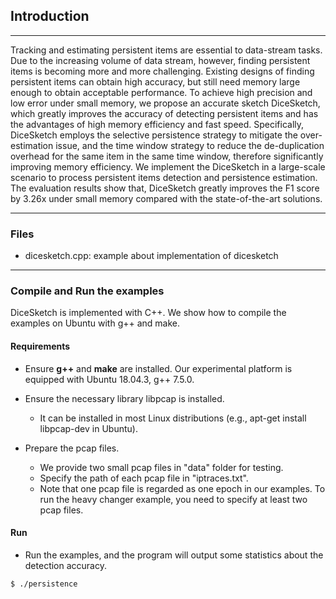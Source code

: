 ## Introduction
---
Tracking and estimating persistent items are essential to data-stream tasks. Due to the increasing volume of data stream, however, finding persistent items is becoming more and more challenging. Existing designs of finding persistent items can obtain high accuracy, but still need memory large enough to obtain acceptable performance. To achieve high precision and low error under small memory, we propose an accurate sketch DiceSketch, which greatly improves the accuracy of detecting persistent items and has the advantages of high memory efficiency and fast speed. Specifically, DiceSketch employs the selective persistence strategy to mitigate the over-estimation issue, and the time window strategy to reduce the de-duplication overhead for the same item in the same time window, therefore significantly improving memory efficiency. We implement the DiceSketch in a large-scale scenario to process persistent items detection and persistence estimation. The evaluation results show that, DiceSketch greatly improves the F1 score by 3.26x under small memory compared with the state-of-the-art solutions.

---
### Files
- dicesketch.cpp: example about implementation of dicesketch
---


### Compile and Run the examples
DiceSketch is implemented with C++. We show how to compile the examples on
Ubuntu with g++ and make.

#### Requirements
- Ensure __g++__ and __make__ are installed.  Our experimental platform is
  equipped with Ubuntu 18.04.3, g++ 7.5.0.

- Ensure the necessary library libpcap is installed.
    - It can be installed in most Linux distributions (e.g., apt-get install
      libpcap-dev in Ubuntu).

- Prepare the pcap files.
    - We provide two small pcap files in "data" folder for testing.  
    - Specify the path of each pcap file in "iptraces.txt". 
    - Note that one pcap file is regarded as one epoch in our examples. To run
      the heavy changer example, you need to specify at least two pcap files.
      

#### Run
- Run the examples, and the program will output some statistics about the detection accuracy. 

```
$ ./persistence
```




